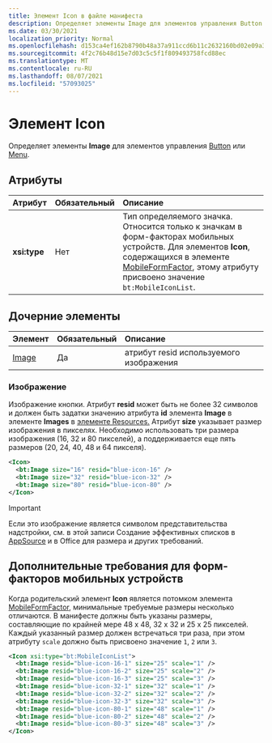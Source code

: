 ```yaml
---
title: Элемент Icon в файле манифеста
description: Определяет элементы Image для элементов управления Button или Menu.
ms.date: 03/30/2021
localization_priority: Normal
ms.openlocfilehash: d153ca4ef162b8790b48a37a911ccd6b11c2632160bd02e09a34b2ea4f14daf6
ms.sourcegitcommit: 4f2c76b48d15e7d03c5c5f1f809493758fcd88ec
ms.translationtype: MT
ms.contentlocale: ru-RU
ms.lasthandoff: 08/07/2021
ms.locfileid: "57093025"
---
```

# <a name="icon-element"></a>Элемент Icon

Определяет элементы **Image** для элементов управления [Button](control.md#button-control) или [Menu](control.md#menu-dropdown-button-controls).

## <a name="attributes"></a>Атрибуты

|  Атрибут  |  Обязательный  |  Описание  |
|:-----|:-----|:-----|
|  **xsi:type**  |  Нет  | Тип определяемого значка. Относится только к значкам в форм-факторах мобильных устройств. Для элементов **Icon**, содержащихся в элементе [MobileFormFactor](mobileformfactor.md), этому атрибуту присвоено значение `bt:MobileIconList`. |

## <a name="child-elements"></a>Дочерние элементы

|  Элемент |  Обязательный  |  Описание  |
|:-----|:-----|:-----|
|  [Image](#image)        | Да |   атрибут resid используемого изображения         |

### <a name="image"></a>Изображение

Изображение кнопки. Атрибут **resid** может быть не более 32 символов и должен быть задатки значению атрибута **id** элемента **Image** в элементе **Images** в [элементе Resources.](resources.md) Атрибут **size** указывает размер изображения в пикселях. Необходимо использовать три размера изображения (16, 32 и 80 пикселей), а поддерживается еще пять размеров (20, 24, 40, 48 и 64 пикселя).

```xml
<Icon>
  <bt:Image size="16" resid="blue-icon-16" />
  <bt:Image size="32" resid="blue-icon-32" />
  <bt:Image size="80" resid="blue-icon-80" />
</Icon>
```

> [!IMPORTANT]
> Если это изображение является символом представительства надстройки, см. в этой записи Создание эффективных списков в [AppSource](/office/dev/store/create-effective-office-store-listings#create-an-icon-for-your-add-in) и в Office для размера и других требований.

## <a name="additional-requirements-for-mobile-form-factors"></a>Дополнительные требования для форм-факторов мобильных устройств

Когда родительский элемент **Icon** является потомком элемента [MobileFormFactor](mobileformfactor.md), минимальные требуемые размеры несколько отличаются. В манифесте должны быть указаны размеры, составляющие по крайней мере 48 x 48, 32 x 32 и 25 x 25 пикселей. Каждый указанный размер должен встречаться три раза, при этом атрибуту `scale` должно быть присвоено значение `1`, `2` или `3`.

```xml
<Icon xsi:type="bt:MobileIconList">
  <bt:Image resid="blue-icon-16-1" size="25" scale="1" />
  <bt:Image resid="blue-icon-16-2" size="25" scale="2" />
  <bt:Image resid="blue-icon-16-3" size="25" scale="3" />
  <bt:Image resid="blue-icon-32-1" size="32" scale="1" />
  <bt:Image resid="blue-icon-32-2" size="32" scale="2" />
  <bt:Image resid="blue-icon-32-3" size="32" scale="3" />
  <bt:Image resid="blue-icon-80-1" size="48" scale="1" />
  <bt:Image resid="blue-icon-80-2" size="48" scale="2" />
  <bt:Image resid="blue-icon-80-3" size="48" scale="3" />
</Icon>
```
